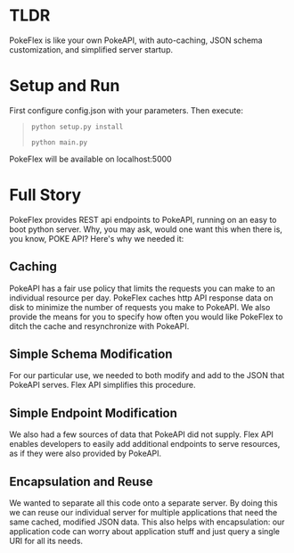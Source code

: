 # TLDR 

PokeFlex is like your own PokeAPI, with auto-caching,
JSON schema customization, and simplified server startup.

# Setup and Run
First configure config.json with your parameters. Then execute:
>`python setup.py install`
>
>`python main.py`

PokeFlex will be available on localhost:5000

# Full Story
PokeFlex provides REST api endpoints to PokeAPI, running on an easy to
boot python server. Why, you may ask, would one want this when there is, you know, 
POKE API? Here's why we needed it:

## Caching
PokeAPI has a fair use policy that limits the requests you can
make to an individual resource per day. PokeFlex caches http
API response data on disk to minimize the number of requests
you make to PokeAPI. We also provide the means for you to 
specify how often you would like PokeFlex to ditch the cache
and resynchronize with PokeAPI.

## Simple Schema Modification
For our particular use, we needed to both modify and add to the JSON that
PokeAPI serves. Flex API simplifies this procedure.

## Simple Endpoint Modification
We also had a few sources of data that PokeAPI did not supply. Flex API enables
developers to easily add additional endpoints to serve resources, as if they
were also provided by PokeAPI.

## Encapsulation and Reuse
We wanted to separate all this code onto a separate server. By doing this we
can reuse our individual server for multiple applications that need the same
cached, modified JSON data. This also helps with encapsulation: our application
code can worry about application stuff and just query a single URI for all its 
needs.

####



